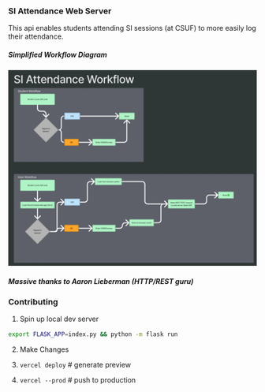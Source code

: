 ### SI Attendance Web Server

This api enables students attending SI sessions (at CSUF) to more easily log their attendance.

##### Simplified Workflow Diagram

![](./media/si_attendance_workflow.png)

##### Massive thanks to Aaron Lieberman (HTTP/REST guru)

### Contributing

1. Spin up local dev server

```sh
export FLASK_APP=index.py && python -m flask run
```

2. Make Changes

3. `vercel deploy` # generate preview

4. `vercel --prod` # push to production
